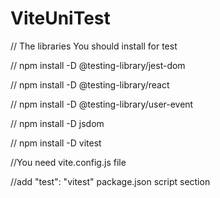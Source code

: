 # ViteUniTest

// The libraries You should install for test

// npm install -D @testing-library/jest-dom

// npm install -D @testing-library/react

// npm install -D @testing-library/user-event

// npm install -D jsdom

// npm install -D vitest

//You need vite.config.js file

//add "test": "vitest" package.json script section



